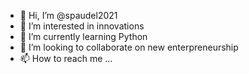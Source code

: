 - 👋 Hi, I’m @spaudel2021
- 👀 I’m interested in innovations
- 🌱 I’m currently learning Python
- 💞️ I’m looking to collaborate on new enterpreneurship
- 📫 How to reach me ...

<!---
spaudel2021/spaudel2021 is a ✨ special ✨ repository because its `README.md` (this file) appears on your GitHub profile.
You can click the Preview link to take a look at your changes.
--->
